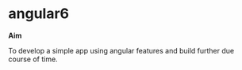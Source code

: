 # angular6

**Aim**

To develop a simple app using angular features and build further due course of time.






